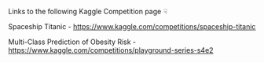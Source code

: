Links to the following Kaggle Competition page &#9759;

Spaceship Titanic - https://www.kaggle.com/competitions/spaceship-titanic

Multi-Class Prediction of Obesity Risk - https://www.kaggle.com/competitions/playground-series-s4e2

